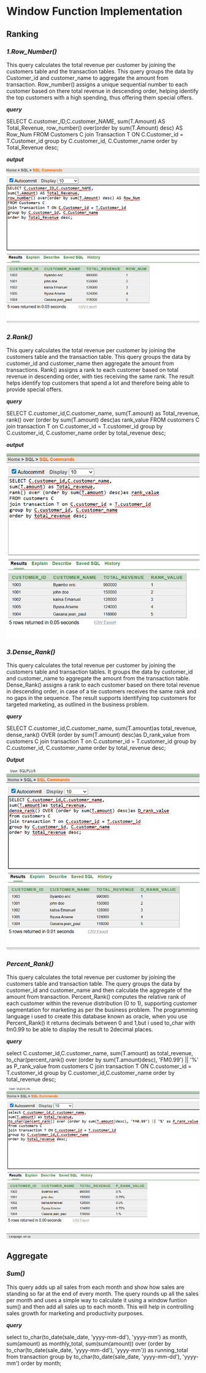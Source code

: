 # **Window Function Implementation**
## **Ranking**
### *1.Row_Number()*
This query calculates the total revenue per customer by joining the customers table and the transaction tables. This query groups the data by Customer_id and customer_name to aggregate the amount from transaction. Row_number() assigns a unique sequential number to each customer based on there total revenue in descending order, helping identify the top customers with a high spending, thus offering them special offers.
 
 ***query***

SELECT C.customer_ID,C.customer_NAME,
sum(T.Amount) AS Total_Revenue,
row_number() over(order by sum(T.Amount) desc) AS Row_Num
FROM Customers C
join Transaction T ON C.Customer_id = T.Customer_id
group by C.customer_id, C.Customer_name
order by Total_Revenue desc;

***output***

![Queries](row_num.png)

### *2.Rank()*
This query calculates the total revenue per customer by joining the customers table and the transaction table. This query groups the data by customer_id and customer_name then aggregate the amount from transactions. Rank() assigns a rank to each customer based on total revenue in descending order, with ties receiving the same rank. The result helps identify top customers that spend a lot and therefore being able to provide special offers.


***query***

SELECT C.customer_id,C.customer_name,
sum(T.amount) as Total_revenue,
rank() over (order by sum(T.amount) desc)as rank_value
FROM customers C 
join transaction T on C.customer_id = T.customer_id
group by C.customer_id, C.customer_name
order by total_revenue desc;

***output***

![Queries](rank().png)


### *3.Dense_Rank()*
This query calculates the total revenue per customer by joining the customers table and transaction tables. It groups the data by customer_id and customer_name to aggregate the amount from the transaction table. Dense_Rank() assigns a rank to each customer based on there total revenue in descending order, in case of a tie customers receives the same rank and no gaps in the sequence. The result supports identifying top customers for targeted marketing, as outlined in the business problem.

***query***

SELECT C.customer_id,C.customer_name,
sum(T.amount)as total_revenue,
dense_rank() OVER (order by sum(T.amount) desc)as D_rank_value
from customers C
join transaction T on C.customer_id = T.customer_id
group by C.customer_id, C.customer_name
order by total_revenue desc;

***0utput***

![Query](dense_rank().png)


### *Percent_Rank()*
This query calculates the total revenue per customer by joining the customers table and transaction table. The query groups the data by customer_id and customer_name and then calculate the aggregate of the amount from transaction. Percent_Rank() computes the relative rank of each customer within the revenue distribution (0 to 1), supporting customer segmentation for marketing as per the business problem. The programming language i used to create this database known as oracle, when you use Percent_Rank() it returns decimals between 0 and 1,but i used to_char with fm0.99 to be able to display the result to 2decimal places.

***query***

select C.customer_id,C.customer_name,
sum(T.amount) as total_revenue,
to_char(percent_rank() over (order by sum(T.amount)desc), 'FM0.99') || '%' as P_rank_value 
from customers C
join transaction T ON C.customer_id = T.customer_id
group by C.customer_id,C.customer_name
order by total_revenue desc;



![Querie](p_rank().png)



## **Aggregate**
### *Sum()*
This query adds up all sales from each month and show how sales are standing so far at the end of every month. The query rounds up all the sales per month and uses a simple way to calculate it using a window funtion sum() and then add all sales up to each month. This will help in controlling sales growth for marketing and productivity purposes.

***query***

select to_char(to_date(sale_date, 'yyyy-mm-dd'), 'yyyy-mm') as month,
sum(amount) as monthly_total,
sum(sum(amount)) over (order by to_char(to_date(sale_date, 'yyyy-mm-dd'), 'yyyy-mm')) as running_total
from transaction
group by to_char(to_date(sale_date, 'yyyy-mm-dd'), 'yyyy-mm')
order by month;


